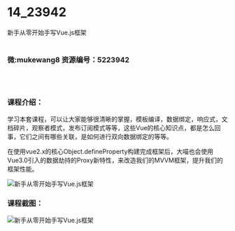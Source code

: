 # 14_23942
新手从零开始手写Vue.js框架
<br/></br>
<h3>微:mukewang8 资源编号：5223942</h3>
<br/></br>
<h3>课程介绍：</h3>
<p>学习本套课程，可以让大家能够很清晰的掌握，模板编译，数据绑定，响应式，文档碎片，观察者模式，发布订阅模式等等，这些Vue的核心知识点，都是怎么回事，它们之间有哪些关联，是如何进行双向数据绑定的等等。</p>
<p>在使用vue2.x的核心Object.defineProperty构建完成框架后，大喵也会使用Vue3.0引入的数据劫持的Proxy新特性，来改造我们的MVVM框架，提升我们的框架性能。</p>
<p><img src="https://www.ko996.com/wp-content/uploads/img/2022/05/1-300x214.png" alt="新手从零开始手写Vue.js框架"></p>
<div class="info-desc">
<h3>课程截图：</h3>
<p><img src="https://www.ko996.com/wp-content/uploads/img/2022/04/2-73.png" alt="新手从零开始手写Vue.js框架"></p>


			
</div>
